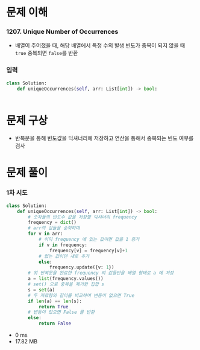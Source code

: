 # 문제 이해
### 1207. Unique Number of Occurrences
* 배열이 주어졌을 때, 해당 배열에서 특정 수의 발생 빈도가 중복이 되지 않을 때 ```true``` 중복되면 ```false```를 반환
### 입력
```python
class Solution:
    def uniqueOccurrences(self, arr: List[int]) -> bool:
        
```
# 문제 구상
* 반복문을 통해 빈도값을 딕셔너리에 저장하고 연산을 통해서 중복되는 빈도 여부를 검사
# 문제 풀이
### 1차 시도
```python
class Solution:
    def uniqueOccurrences(self, arr: List[int]) -> bool:
        # 숫자들의 빈도수 값을 저장할 딕셔너리 frequency
        frequency = dict()
        # arr의 값들을 순회하며
        for v in arr:
            # 이미 frequency 에 있는 값이면 값을 1 증가
            if v in frequency:
                frequency[v] = frequency[v]+1
            # 없는 값이면 새로 추가
            else:
                frequency.update({v: 1})
        # 위 반복문을 완료한 frequency 의 값들만을 배열 형태로 a 에 저장
        a = list(frequency.values())
        # set() 으로 중복을 제거한 집합 s
        s = set(a)
        # 두 자료형의 길이를 비교하여 변동이 없으면 True
        if len(a) == len(s):
            return True
        # 변동이 있으면 False 를 반환
        else:
            return False
```
* 0 ms
* 17.82 MB